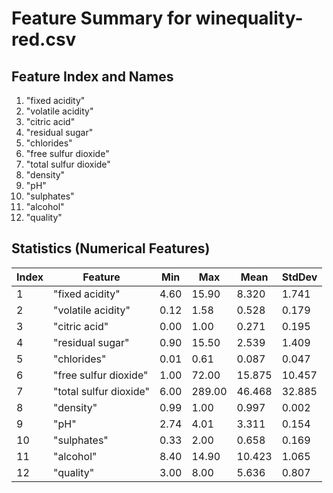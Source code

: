 # Feature Summary for winequality-red.csv

## Feature Index and Names
1. "fixed acidity"
2. "volatile acidity"
3. "citric acid"
4. "residual sugar"
5. "chlorides"
6. "free sulfur dioxide"
7. "total sulfur dioxide"
8. "density"
9. "pH"
10. "sulphates"
11. "alcohol"
12. "quality"

## Statistics (Numerical Features)
| Index | Feature                | Min  | Max     | Mean    | StdDev    |
|-------|------------------------|------|---------|---------|-----------|
| 1     | "fixed acidity"        | 4.60 | 15.90   | 8.320   | 1.741     |
| 2     | "volatile acidity"     | 0.12 | 1.58    | 0.528   | 0.179     |
| 3     | "citric acid"          | 0.00 | 1.00    | 0.271   | 0.195     |
| 4     | "residual sugar"       | 0.90 | 15.50   | 2.539   | 1.409     |
| 5     | "chlorides"            | 0.01 | 0.61    | 0.087   | 0.047     |
| 6     | "free sulfur dioxide"  | 1.00 | 72.00   | 15.875  | 10.457    |
| 7     | "total sulfur dioxide" | 6.00 | 289.00  | 46.468  | 32.885    |
| 8     | "density"              | 0.99 | 1.00    | 0.997   | 0.002     |
| 9     | "pH"                   | 2.74 | 4.01    | 3.311   | 0.154     |
| 10    | "sulphates"            | 0.33 | 2.00    | 0.658   | 0.169     |
| 11    | "alcohol"              | 8.40 | 14.90   | 10.423  | 1.065     |
| 12    | "quality"              | 3.00 | 8.00    | 5.636   | 0.807     |
